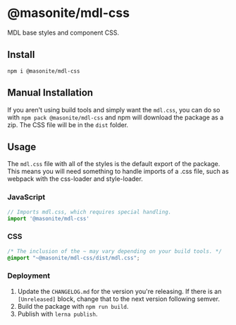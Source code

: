 # @masonite/mdl-css

MDL base styles and component CSS.

## Install

```shell
npm i @masonite/mdl-css
```

## Manual Installation

If you aren't using build tools and simply want the `mdl.css`, you can do so with `npm pack @masonite/mdl-css` and npm will download the package as a zip. The CSS file will be in the `dist` folder.

## Usage

The `mdl.css` file with all of the styles is the default export of the package. This means you will need something to handle imports of a .css file, such as webpack with the css-loader and style-loader.

### JavaScript

```js
// Imports mdl.css, which requires special handling.
import '@masonite/mdl-css'
```

### CSS

```css
/* The inclusion of the ~ may vary depending on your build tools. */
@import "~@masonite/mdl-css/dist/mdl.css";
```

### Deployment

1. Update the `CHANGELOG.md` for the version you're releasing. If there is an `[Unreleased]` block, change that to the next version following semver.
1. Build the package with `npm run build`.
1. Publish with `lerna publish`.

